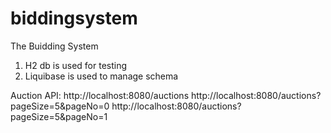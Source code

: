 # biddingsystem
The Buidding System

1. H2 db is used for testing
2. Liquibase is used to manage schema 

Auction API:
http://localhost:8080/auctions
http://localhost:8080/auctions?pageSize=5&pageNo=0
http://localhost:8080/auctions?pageSize=5&pageNo=1
